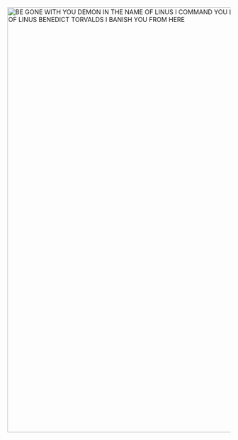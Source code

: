 <img width="960" alt="BE GONE WITH YOU DEMON IN THE NAME OF LINUS I COMMAND YOU LEAVE THIS DEVICE LEAVE THIS FAMILY IN PEACE BY THE POWER OF LINUS BENEDICT TORVALDS I BANISH YOU FROM HERE" src="https://github.com/user-attachments/assets/fb61636c-47e7-4c3a-9e0f-c71f36bcb9c1">

